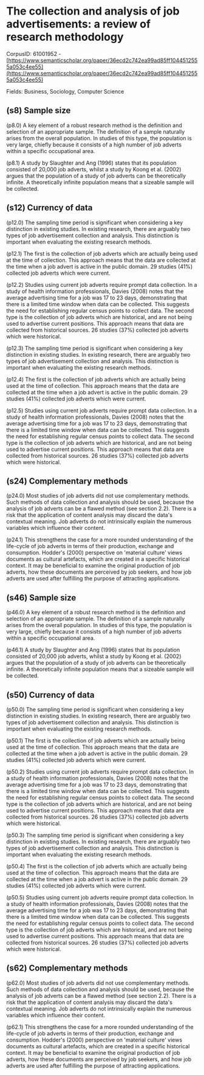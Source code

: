 # The collection and analysis of job advertisements: a review of research methodology

CorpusID: 61001952 - [https://www.semanticscholar.org/paper/36ecd2c742ea99ad85ff1044512555a053c4ee55](https://www.semanticscholar.org/paper/36ecd2c742ea99ad85ff1044512555a053c4ee55)

Fields: Business, Sociology, Computer Science

## (s8) Sample size
(p8.0) A key element of a robust research method is the definition and selection of an appropriate sample. The definition of a sample naturally arises from the overall population. In studies of this type, the population is very large, chiefly because it consists of a high number of job adverts within a specific occupational area.

(p8.1) A study by Slaughter and Ang (1996) states that its population consisted of 20,000 job adverts, whilst a study by Koong et al. (2002) argues that the population of a study of job adverts can be theoretically infinite. A theoretically infinite population means that a sizeable sample will be collected.
## (s12) Currency of data
(p12.0) The sampling time period is significant when considering a key distinction in existing studies. In existing research, there are arguably two types of job advertisement collection and analysis. This distinction is important when evaluating the existing research methods.

(p12.1) The first is the collection of job adverts which are actually being used at the time of collection. This approach means that the data are collected at the time when a job advert is active in the public domain. 29 studies (41%) collected job adverts which were current.

(p12.2) Studies using current job adverts require prompt data collection. In a study of health information professionals, Davies (2008) notes that the average advertising time for a job was 17 to 23 days, demonstrating that there is a limited time window when data can be collected. This suggests the need for establishing regular census points to collect data.  The second type is the collection of job adverts which are historical, and are not being used to advertise current positions. This approach means that data are collected from historical sources. 26 studies (37%) collected job adverts which were historical.

(p12.3) The sampling time period is significant when considering a key distinction in existing studies. In existing research, there are arguably two types of job advertisement collection and analysis. This distinction is important when evaluating the existing research methods.

(p12.4) The first is the collection of job adverts which are actually being used at the time of collection. This approach means that the data are collected at the time when a job advert is active in the public domain. 29 studies (41%) collected job adverts which were current.

(p12.5) Studies using current job adverts require prompt data collection. In a study of health information professionals, Davies (2008) notes that the average advertising time for a job was 17 to 23 days, demonstrating that there is a limited time window when data can be collected. This suggests the need for establishing regular census points to collect data.  The second type is the collection of job adverts which are historical, and are not being used to advertise current positions. This approach means that data are collected from historical sources. 26 studies (37%) collected job adverts which were historical.
## (s24) Complementary methods
(p24.0) Most studies of job adverts did not use complementary methods. Such methods of data collection and analysis should be used, because the analysis of job adverts can be a flawed method (see section 2.2). There is a risk that the application of content analysis may discard the data's contextual meaning. Job adverts do not intrinsically explain the numerous variables which influence their content.

(p24.1) This strengthens the case for a more rounded understanding of the life-cycle of job adverts in terms of their production, exchange and consumption. Hodder's (2000) perspective on 'material culture' views documents as cultural artefacts, which are created in a specific historical context. It may be beneficial to examine the original production of job adverts, how these documents are perceived by job seekers, and how job adverts are used after fulfilling the purpose of attracting applications.
## (s46) Sample size
(p46.0) A key element of a robust research method is the definition and selection of an appropriate sample. The definition of a sample naturally arises from the overall population. In studies of this type, the population is very large, chiefly because it consists of a high number of job adverts within a specific occupational area.

(p46.1) A study by Slaughter and Ang (1996) states that its population consisted of 20,000 job adverts, whilst a study by Koong et al. (2002) argues that the population of a study of job adverts can be theoretically infinite. A theoretically infinite population means that a sizeable sample will be collected.
## (s50) Currency of data
(p50.0) The sampling time period is significant when considering a key distinction in existing studies. In existing research, there are arguably two types of job advertisement collection and analysis. This distinction is important when evaluating the existing research methods.

(p50.1) The first is the collection of job adverts which are actually being used at the time of collection. This approach means that the data are collected at the time when a job advert is active in the public domain. 29 studies (41%) collected job adverts which were current.

(p50.2) Studies using current job adverts require prompt data collection. In a study of health information professionals, Davies (2008) notes that the average advertising time for a job was 17 to 23 days, demonstrating that there is a limited time window when data can be collected. This suggests the need for establishing regular census points to collect data.  The second type is the collection of job adverts which are historical, and are not being used to advertise current positions. This approach means that data are collected from historical sources. 26 studies (37%) collected job adverts which were historical.

(p50.3) The sampling time period is significant when considering a key distinction in existing studies. In existing research, there are arguably two types of job advertisement collection and analysis. This distinction is important when evaluating the existing research methods.

(p50.4) The first is the collection of job adverts which are actually being used at the time of collection. This approach means that the data are collected at the time when a job advert is active in the public domain. 29 studies (41%) collected job adverts which were current.

(p50.5) Studies using current job adverts require prompt data collection. In a study of health information professionals, Davies (2008) notes that the average advertising time for a job was 17 to 23 days, demonstrating that there is a limited time window when data can be collected. This suggests the need for establishing regular census points to collect data.  The second type is the collection of job adverts which are historical, and are not being used to advertise current positions. This approach means that data are collected from historical sources. 26 studies (37%) collected job adverts which were historical.
## (s62) Complementary methods
(p62.0) Most studies of job adverts did not use complementary methods. Such methods of data collection and analysis should be used, because the analysis of job adverts can be a flawed method (see section 2.2). There is a risk that the application of content analysis may discard the data's contextual meaning. Job adverts do not intrinsically explain the numerous variables which influence their content.

(p62.1) This strengthens the case for a more rounded understanding of the life-cycle of job adverts in terms of their production, exchange and consumption. Hodder's (2000) perspective on 'material culture' views documents as cultural artefacts, which are created in a specific historical context. It may be beneficial to examine the original production of job adverts, how these documents are perceived by job seekers, and how job adverts are used after fulfilling the purpose of attracting applications.
